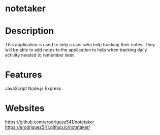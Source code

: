 # notetaker

# Description
This application is used to help a user who help tracking their notes.  They will be able to add notes to the application to help when tracking daily activity needed to remember later.

# Features
JavaScript
Node.js
Express

# Websites
https://github.com/erodriguez541/notetaker
https://erodriguez541.github.io/notetaker/
